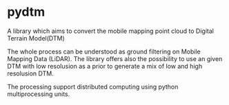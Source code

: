 # pydtm

A library which aims to convert the mobile mapping point cloud to Digital Terrain Model(DTM)

The whole process can be understood as ground filtering on Mobile Mapping Data (LiDAR). The library offers also the possibility to use an given DTM with low resolusion as a prior to generate a mix of low and high resolusion DTM.

The processing support distributed computing using python multiprocessing units.
